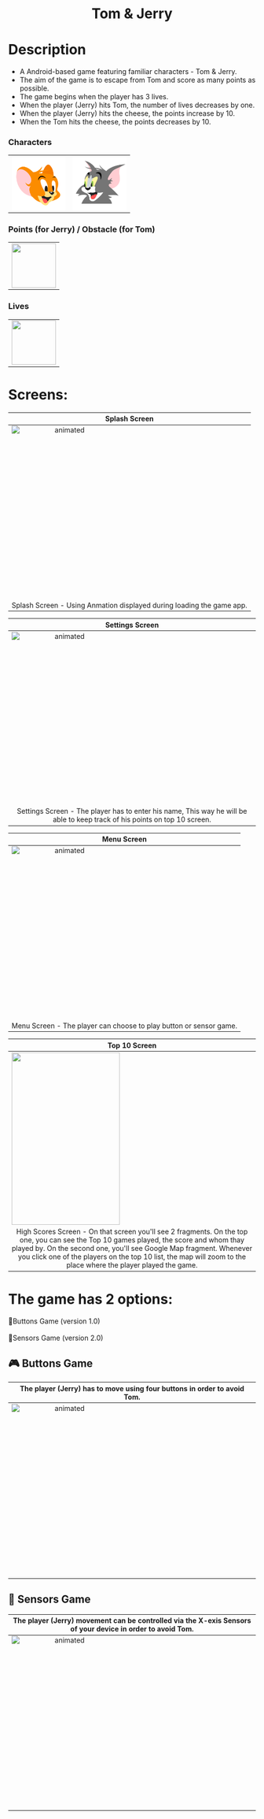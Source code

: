 <h1 align="center"> Tom & Jerry </h1>

# Description 
- A Android-based game featuring familiar characters - Tom & Jerry.
- The aim of the game is to escape from Tom and score as many points as possible.
- The game begins when the player has 3 lives. 
- When the player (Jerry) hits Tom, the number of lives decreases by one. 
- When the player (Jerry) hits the cheese, the points increase by 10.
- When the Tom hits the cheese, the points decreases by 10.

### Characters 
<table>
  <tr>
        <td> <a href="url"><img src="https://github.com/liranisraeli/TomAndJerry/blob/master/app/src/main/res/drawable/ic_jerry.png" align="left" height="110" width="110" ></a> </td>
        <td> <a href="url"><img src="https://github.com/liranisraeli/TomAndJerry/blob/master/app/src/main/res/drawable/ic_tom.png" align="left" height="110" width="110" > </a> </td>
       
 </tr>
 </table>

### Points (for Jerry) / Obstacle (for Tom)
<table>
  <tr>
    <td><a href="url"><img src="https://www.ecosystemmarketplace.com/wp-content/uploads/2019/11/Swiss-Cheese.jpg" align="left" height="90" width="90" ></a></td>
  </tr>
 </table>

### Lives 
<table>
  <tr>
  <td><a href="url"><img src="https://upload.wikimedia.org/wikipedia/commons/f/f1/Heart_corazón.svg"  align="left" height="90" width="90" ></a></td>
  </tr>
 </table>
 
 # Screens: 

|Splash Screen|
|:-:|
|<img src="https://media.giphy.com/media/ZriiXhej7FjqXQzPqZ/giphy.gif" alt="animated" align="left" height="350" width="220" />|
|Splash Screen - Using Anmation displayed during loading the game app.|
 
|Settings Screen|
|:-:|
|<img src="https://media.giphy.com/media/Z7IAOhndTndcV8sdql/giphy.gif" alt="animated" align="left" height="350" width="220" />|
|Settings Screen - The player has to enter his name, This way he will be able to keep track of his points on top 10 screen.

|Menu Screen|
|:-:|
|<img src="https://media.giphy.com/media/ypItVDJOfiCM2i0RSg/giphy.gif" alt="animated" align="left" height="350" width="220" />|
|Menu Screen - The player can choose to play button or sensor game.|

|Top 10 Screen|
|:-:|
|<img src="https://media.giphy.com/media/cHjsmxpgfXBMWODZfw/giphy.gif" align="left" height="350" width="220" />|
|High Scores Screen - On that screen you'll see 2 fragments. On the top one, you can see the Top 10 games played, the score and whom thay played by. On the second one, you'll see Google Map fragment. Whenever you click one of the players on the top 10 list, the map will zoom to the place where the player played the game.|


# The game has 2 options:<br/>

:radio_button:Buttons Game (version 1.0)<br/><br/>
:radio_button:Sensors Game (version 2.0)<br/>

## :video_game: Buttons Game 
|The player (Jerry) has to move  using four buttons in order to avoid Tom.|
|:-:|
|<img src="https://media.giphy.com/media/q9XtRjzUxrjqGwkE82/giphy.gif" alt="animated" align="left" height="350" width="220"/>|



## :satellite: Sensors Game
|The player (Jerry) movement can be controlled via the X-exis Sensors of your device in order to avoid Tom.|
|:-:|
|<img src="https://media.giphy.com/media/hZmq7JyT9ibHWraBxR/giphy.gif" alt="animated" align="left" height="350" width="220"/>|



